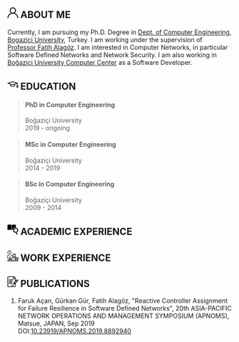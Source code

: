 ## ![](/assets/icons/aboutme.png) ABOUT ME

Currently, I am pursuing my Ph.D. Degree in [Dept. of Computer Engineering](https://www.cmpe.boun.edu.tr/), [Bogazici University](http://boun.edu.tr/), Turkey. 
I am working under the supervision of [Professor Fatih Alagöz](https://www.cmpe.boun.edu.tr/~alagoz/). 
I am interested in Computer Networks, in particular Software Defined Networks and Network Security. 
I am also working in [Boğaziçi University Computer Center](https://cc.boun.edu.tr/) as a Software Developer.

## ![](/assets/icons/education.png) EDUCATION
> #### PhD in Computer Engineering
> Boğaziçi University  
> 2019 - ongoing

> #### MSc in Computer Engineering
> Boğaziçi University  
> 2014 - 2019

> #### BSc in Computer Engineering
> Boğaziçi University  
> 2009 - 2014

## ![](/assets/icons/research.png) ACADEMIC EXPERIENCE

## ![](/assets/icons/work.png) WORK EXPERIENCE

## ![](/assets/icons/article.png) PUBLICATIONS

1. Faruk Açan, Gürkan Gür, Fatih Alagöz, "Reactive Controller Assignment for Failure Resilience in Software Defined Networks", 20th ASIA-PACIFIC NETWORK OPERATIONS AND MANAGEMENT SYMPOSIUM (APNOMS), Matsue, JAPAN, Sep 2019  
DOI:[10.23919/APNOMS.2019.8892940](https://ieeexplore.ieee.org/document/8892940/)
